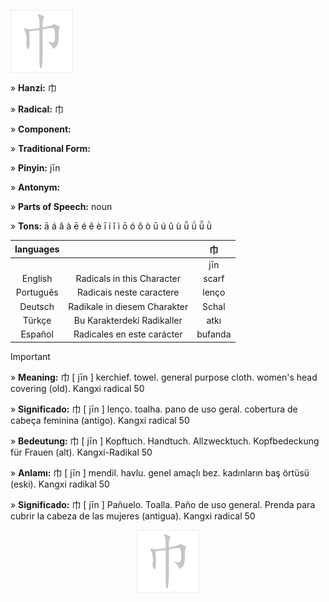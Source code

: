 <a href="https://dictionary.writtenchinese.com/worddetail/jin/18256/1/1" target="blank"><img align="center" src="https://github.com/DeiseFreire/Chinese_dictionary/blob/main/Hanzi%20%E5%B7%BE%20%5B%20j%C4%ABn%20%5D/%E5%B7%BE%20%5B%20j%C4%ABn%20%5D.gif" alt="" height="100" /></a> 

» **Hanzi:** 巾  

» **Radical:** 巾  

» **Component:**  

» **Traditional Form:** 

» **Pinyin:** jīn 

» **Antonym:** 

» **Parts of Speech:** noun

» **Tons:** ā á ǎ à ē é ě è ī í ǐ ì ō ó ǒ ò ū ú ǔ ù ǖ ǘ ǚ ǜ 	

| languages  |  | 巾 |
| :---: | :---: | :---: |
|  |  | jīn |
| English | Radicals in this Character | scarf | 
| Português |Radicais neste caractere | lenço |
| Deutsch | Radikale in diesem Charakter | Schal |
| Türkçe | Bu Karakterdeki Radikaller | atkı |
| Español | Radicales en este carácter | bufanda |

> [!IMPORTANT]
>
> » **Meaning:** 巾 [ jīn ] kerchief. towel. general purpose cloth. women's head covering (old). Kangxi radical 50
>
> » **Significado:** 巾 [ jīn ] lenço. toalha. pano de uso geral. cobertura de cabeça feminina (antigo). Kangxi radical 50
>
> » **Bedeutung:** 巾 [ jīn ] Kopftuch. Handtuch. Allzwecktuch. Kopfbedeckung für Frauen (alt). Kangxi-Radikal 50
>
> » **Anlamı:** 巾 [ jīn ] mendil. havlu. genel amaçlı bez. kadınların baş örtüsü (eski). Kangxi radikal 50
> 
> » **Significado:** 巾 [ jīn ] Pañuelo. Toalla. Paño de uso general. Prenda para cubrir la cabeza de las mujeres (antigua). Kangxi radical 50

<p align="center">
<a href="https://dictionary.writtenchinese.com/worddetail/jin/18256/1/1" target="blank"><img align="center" src="https://github.com/DeiseFreire/Chinese_dictionary/blob/main/Hanzi%20%E5%B7%BE%20%5B%20j%C4%ABn%20%5D/%E5%B7%BE%20%5B%20j%C4%ABn%20%5D.gif" alt="" height="100" /></a> 
</p>
